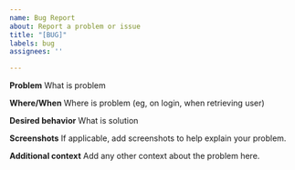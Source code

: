 ```yaml
---
name: Bug Report
about: Report a problem or issue
title: "[BUG]"
labels: bug
assignees: ''

---
```


**Problem**
What is problem

**Where/When**
Where is problem (eg, on login, when retrieving user)

**Desired behavior**
What is solution

**Screenshots**
If applicable, add screenshots to help explain your problem.

**Additional context**
Add any other context about the problem here.
